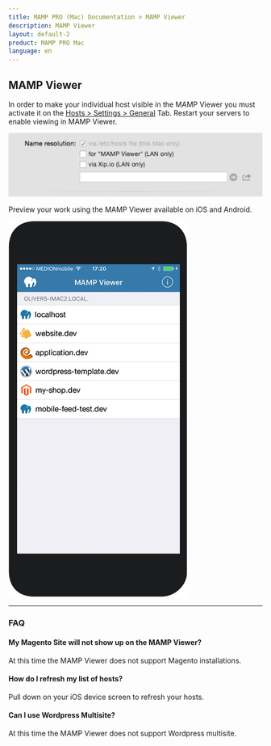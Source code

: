 ```yaml
---
title: MAMP PRO (Mac) Documentation > MAMP Viewer
description: MAMP Viewer
layout: default-2
product: MAMP PRO Mac
language: en
---
```


## MAMP Viewer

In order to make your individual host visible in the MAMP Viewer you must activate it on the [Hosts > Settings > General](../Settings/Hosts/General/#mamp_viewer) Tab. Restart your servers to enable viewing in MAMP Viewer.

![MAMP](/en/MAMP-PRO-Mac/MAMP-Viewer/SetMAMPViewer.png)

Preview your work using the MAMP Viewer available on iOS and Android.

![MAMP](/en/MAMP-PRO-Mac/MAMP-Viewer/MAMPViewer.jpg)

<a name="faq"></a> 

---

### FAQ

#### My Magento Site will not show up on the MAMP Viewer?
At this time the MAMP Viewer does not support Magento installations.

#### How do I refresh my list of hosts?
Pull down on your iOS device screen to refresh your hosts.

#### Can I use Wordpress Multisite?
At this time the MAMP Viewer does not support Wordpress multisite.

